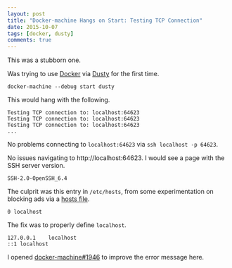 ```yaml
---
layout: post
title: "Docker-machine Hangs on Start: Testing TCP Connection"
date: 2015-10-07
tags: [docker, dusty]
comments: true
---
```

This was a stubborn one.

Was trying to use [Docker](https://www.docker.com) via [Dusty](http://dusty.gc.com) for the first time.

```
docker-machine --debug start dusty
```

This would hang with the following.

```
Testing TCP connection to: localhost:64623
Testing TCP connection to: localhost:64623
Testing TCP connection to: localhost:64623
...

```

No problems connecting to `localhost:64623` via `ssh localhost -p 64623`.

No issues navigating to http://localhost:64623. I would see a page with the SSH server version.

```
SSH-2.0-OpenSSH_6.4
```

The culprit was this entry in `/etc/hosts`, from some experimentation on blocking ads via a [hosts file](https://github.com/StevenBlack/hosts).

```
0 localhost
```

The fix was to properly define `localhost`.

```
127.0.0.1    localhost
::1 localhost
```

I opened [docker-machine#1946](https://github.com/docker/machine/issues/1946) to improve the error message here.
